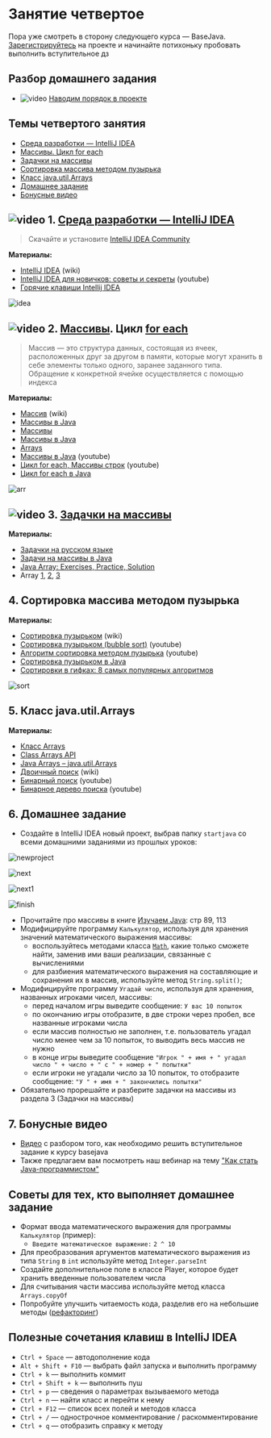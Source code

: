 # Занятие четвертое

Пора уже смотреть в сторону следующего курса — BaseJava. [Зарегистрируйтесь](https://topjava.ru/basejava) на проекте и начинайте потихоньку пробовать выполнить вступительное дз

## Разбор домашнего задания
- ![video](https://user-images.githubusercontent.com/29703461/39678117-3f25b246-518f-11e8-8be8-ca85ac4f4e29.png) [Наводим порядок в проекте](https://drive.google.com/file/d/1IYfWYTgZnuJM80OkyWC7Ydpa8cgmfZOt/view?usp=sharing)

## Темы четвертого занятия
- [Среда разработки — IntelliJ IDEA](#1)
- [Массивы. Цикл for each](#2)
- [Задачки на массивы](#3)
- [Сортировка массива методом пузырька](#4)
- [Класс java.util.Arrays](#5)
- [Домашнее задание](#6)
- [Бонусные видео](#7)

## ![video](https://cloud.githubusercontent.com/assets/13649199/13672715/06dbc6ce-e6e7-11e5-81a9-04fbddb9e488.png) <a name="1">1. [Среда разработки — IntelliJ IDEA](https://drive.google.com/file/d/1EztSgbHW7rOMqFdIQU2gfV9DVn9zQ7q0/view?usp=sharing)</a>
> Скачайте и установите [IntelliJ IDEA Community](http://www.jetbrains.com/idea/download/index.html)

**Материалы:**
- [IntelliJ IDEA](https://ru.wikipedia.org/wiki/IntelliJ_IDEA) (wiki)
- [IntelliJ IDEA для новичков: советы и секреты](https://www.youtube.com/watch?v=mcvnjaLqVWQ) (youtube)
- [Горячие клавиши Intellij IDEA](https://devcolibri.com/горячие-клавиши-intellij-idea)

![idea](https://user-images.githubusercontent.com/29703461/40548020-30a103fe-603c-11e8-9fa2-3d825c3d75e4.png)

## ![video](https://cloud.githubusercontent.com/assets/13649199/13672715/06dbc6ce-e6e7-11e5-81a9-04fbddb9e488.png) <a name="2">2. [Массивы](https://drive.google.com/file/d/11hTa-7sbV2R7YKNmfE4qZ_4DBtIwUKwJ/view?usp=sharing). Цикл [for each](https://drive.google.com/open?id=1ZvCrFOKiIV01ZO1yGtDsuFRNg3YksfqU)</a>
> Массив — это структура данных, состоящая из ячеек, расположенных друг за другом в памяти, которые могут хранить в себе элементы только одного, заранее заданного типа. Обращение к конкретной ячейке осуществляется с помощью индекса

**Материалы:**
- [Массив](https://ru.wikipedia.org/wiki/Массив_(программирование)) (wiki)
- [Массивы в Java](https://vertex-academy.com/tutorials/ru/massivy-v-java)
- [Массивы](http://developer.alexanderklimov.ru/android/java/array.php)
- [Массивы в Java](http://www.skipy.ru/technics/arrays.html)
- [Arrays](https://docs.oracle.com/javase/tutorial/java/nutsandbolts/arrays.html)
- [Массивы в Java](https://www.youtube.com/watch?v=li86TEAEhYM) (youtube)
- [Цикл for each, Массивы строк](https://www.youtube.com/watch?v=8AD55r64yNw) (youtube)
- [Цикл for each в Java](https://vertex-academy.com/tutorials/ru/cikl-for-each)

![arr](https://user-images.githubusercontent.com/29703461/40573705-dd7d8a52-60cd-11e8-8213-7f79b0c56f24.png)

## ![video](https://cloud.githubusercontent.com/assets/13649199/13672715/06dbc6ce-e6e7-11e5-81a9-04fbddb9e488.png) <a name="3">3. [Задачки на массивы](https://drive.google.com/file/d/1Bp7evzvvumsISUp0DHXBekH0iDOflkvB/view?usp=sharing)</a>

**Материалы:**
 - [Задачки на русском языке](http://taskcode.ru/array)
 - [Задачи на массивы в Java](https://vertex-academy.com/tutorials/ru/zadachi-na-massivy-v-java)
 - [Java Array: Exercises, Practice, Solution](https://www.w3resource.com/java-exercises/array/index.php)
 - Array [1](http://codingbat.com/java/Array-1), [2](http://codingbat.com/java/Array-2), [3](http://codingbat.com/java/Array-3)

## <a name="4">4. Сортировка массива методом пузырька</a>

**Материалы:**
- [Сортировка пузырьком](https://ru.wikipedia.org/wiki/Сортировка_пузырьком) (wiki)
- [Cортировка пузырьком (bubble sort)](https://www.youtube.com/watch?v=oqpICiM165I) (youtube)
- [Алгоритм сортировка методом пузырька](https://www.youtube.com/watch?v=5JMInXAtnQg) (youtube)
- [Сортировка пузырьком в Java](https://vertex-academy.com/tutorials/ru/sortirovka-puzyrkom-v-java/)
- [Сортировки в гифках: 8 самых популярных алгоритмов](https://proglib.io/p/sort-gif)

![sort](https://user-images.githubusercontent.com/29703461/40580205-cc8a3554-6142-11e8-9776-e3e20817fd5b.gif)

## <a name="5">5. Класс java.util.Arrays</a>

**Материалы:**
- [Класс Arrays](http://developer.alexanderklimov.ru/android/java/array.php#arrays)
- [Class Arrays API](https://docs.oracle.com/javase/8/docs/api/java/util/Arrays.html)
- [Java Arrays – java.util.Arrays](https://www.journaldev.com/16770/java-arrays-java-util-arrays)
- [Двоичный поиск](https://ru.wikipedia.org/wiki/Двоичный_поиск) (wiki)
- [Бинарный поиск](https://youtu.be/SW_UCzFO7X0?t=16m44s) (youtube)
- [Бинарное дерево поиска](https://www.youtube.com/watch?time_continue=447&v=HBMlhZAOhoI) (youtube)

## <a name="6">6. Домашнее задание</a>
- Создайте в IntelliJ IDEA новый проект, выбрав папку `startjava` со всеми домашними заданиями из прошлых уроков:

![newproject](https://user-images.githubusercontent.com/29703461/38273513-d1f7ce52-3794-11e8-829c-305212c25be7.png)

![next](https://user-images.githubusercontent.com/29703461/38273546-e712a6fe-3794-11e8-9850-29287b46a8a0.png)

![next1](https://user-images.githubusercontent.com/29703461/38273584-00e07dc2-3795-11e8-9006-3109f949cf33.png)

![finish](https://user-images.githubusercontent.com/29703461/40539525-af9210c8-601d-11e8-8779-3da4e87e8d99.png)

- Прочитайте про массивы в книге [Изучаем Java](https://www.ozon.ru/context/detail/id/7821666/): стр 89, 113
- Модифицируйте программу `Калькулятор`, используя для хранения значений математического выражения массивы:
  - воспользуйтесь методами класса [`Math`](https://docs.oracle.com/javase/8/docs/api/java/lang/Math.html), какие только сможете найти, заменив ими ваши реализации, связанные с вычислениями
  - для разбиения математического выражения на составляющие и сохранения их в массив, используйте метод `String.split()`;
- Модифицируйте программу `Угадай число`, используя для хранения, названных игроками чисел, массивы:
  - перед началом игры выведите сообщение: `У вас 10 попыток`
  - по окончанию игры отобразите, в две строки через пробел, все названные игроками числа
  - если массив полностью не заполнен, т.е. пользователь угадал число менее чем за 10 попыток, то выводить весь массив не нужно
  - в конце игры выведите сообщение `"Игрок " + имя + " угадал число " + число + " с " + номер + " попытки"`
  - если игроки не угадали число за 10 попыток, то отобразите сообщение: `"У " + имя + " закончились попытки"`
- Обязательно прорешайте и разберите задачки на массивы из раздела 3 (Задачки на массивы)
  
## <a name="7">7. Бонусные видео</a>
- [Видео](https://drive.google.com/file/d/1W9AtOE3yvDCOOZxmHSw4lGpFiFVYJB8_/view?usp=sharing) с разбором того, как необходимо решить вступительное задание к курсу basejava
- Также предлагаем вам посмотреть наш вебинар на тему ["Как стать Java-программистом"](https://vk.com/wall-18505771_829)

## Советы для тех, кто выполняет домашнее задание
- Формат ввода математического выражения для программы `Калькулятор` (пример): 
  - `Введите математическое выражение:` `2 ^ 10`
- Для преобразования аргументов математического выражения из типа `String` в `int` используйте метод `Integer.parseInt`
- Создайте дополнительное поле в классе Player, которое будет хранить введенные пользователем числа
- Для считывания части массива используйте метод класса `Arrays.copyOf`
- Попробуйте улучшить читаемость кода, разделив его на небольшие методы ([рефакторинг](https://ru.wikipedia.org/wiki/Рефакторинг))

## Полезные сочетания клавиш в IntelliJ IDEA
- `Ctrl + Space` — автодополнение кода
- `Alt + Shift + F10`	— выбрать файл запуска и выполнить программу
- `Ctrl + k` — выполнить коммит
- `Ctrl + Shift + k` — выполнить пуш
- `Ctrl + p` — сведения о параметрах вызываемого метода
- `Ctrl + n` — найти класс и перейти к нему
- `Ctrl + F12` — список всех полей и методов класса
- `Ctrl + /` — однострочное комментирование / раскомментирование
- `Ctrl + q` — отобразить справку к методу
